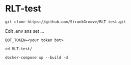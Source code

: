 # RLT-test
```
git clone https://github.com/StrunkGroove/RLT-test.git
```
Edit .env ans set ...
```
BOT_TOKEN=<your token bot>
```
```
cd RLT-test/
```
```
docker-compose up --build -d
```
